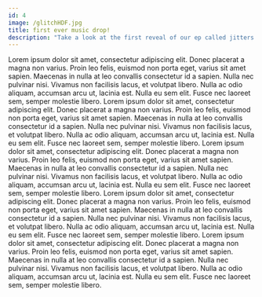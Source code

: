 ```yaml
---
id: 4
image: /glitchHDF.jpg
title: first ever music drop!
description: "Take a look at the first reveal of our ep called jitters!!!"
---
```


Lorem ipsum dolor sit amet, consectetur adipiscing elit. Donec placerat a
magna non varius. Proin leo felis, euismod non porta eget, varius sit amet
sapien. Maecenas in nulla at leo convallis consectetur id a sapien. Nulla
nec pulvinar nisi. Vivamus non facilisis lacus, et volutpat libero. Nulla ac
odio aliquam, accumsan arcu ut, lacinia est. Nulla eu sem elit. Fusce nec
laoreet sem, semper molestie libero.
Lorem ipsum dolor sit amet, consectetur adipiscing elit. Donec placerat a
magna non varius. Proin leo felis, euismod non porta eget, varius sit amet
sapien. Maecenas in nulla at leo convallis consectetur id a sapien. Nulla
nec pulvinar nisi. Vivamus non facilisis lacus, et volutpat libero. Nulla ac
odio aliquam, accumsan arcu ut, lacinia est. Nulla eu sem elit. Fusce nec
laoreet sem, semper molestie libero.
Lorem ipsum dolor sit amet, consectetur adipiscing elit. Donec placerat a
magna non varius. Proin leo felis, euismod non porta eget, varius sit amet
sapien. Maecenas in nulla at leo convallis consectetur id a sapien. Nulla
nec pulvinar nisi. Vivamus non facilisis lacus, et volutpat libero. Nulla ac
odio aliquam, accumsan arcu ut, lacinia est. Nulla eu sem elit. Fusce nec
laoreet sem, semper molestie libero.
Lorem ipsum dolor sit amet, consectetur adipiscing elit. Donec placerat a
magna non varius. Proin leo felis, euismod non porta eget, varius sit amet
sapien. Maecenas in nulla at leo convallis consectetur id a sapien. Nulla
nec pulvinar nisi. Vivamus non facilisis lacus, et volutpat libero. Nulla ac
odio aliquam, accumsan arcu ut, lacinia est. Nulla eu sem elit. Fusce nec
laoreet sem, semper molestie libero.
Lorem ipsum dolor sit amet, consectetur adipiscing elit. Donec placerat a
magna non varius. Proin leo felis, euismod non porta eget, varius sit amet
sapien. Maecenas in nulla at leo convallis consectetur id a sapien. Nulla
nec pulvinar nisi. Vivamus non facilisis lacus, et volutpat libero. Nulla ac
odio aliquam, accumsan arcu ut, lacinia est. Nulla eu sem elit. Fusce nec
laoreet sem, semper molestie libero.
